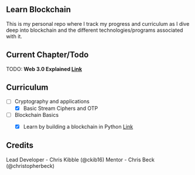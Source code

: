 ## Learn Blockchain
 
This is my personal repo where I track my progress and curriculum as I dive deep into blockchain and the 
different technologies/programs associated with it.
 
## Current Chapter/Todo 

TODO: **Web 3.0 Explained [Link](https://www.youtube.com/watch?v=aPVmd7SyKfQ)** 
## Curriculum 

- [ ] Cryptography and applications
  - [x] Basic Stream Ciphers and OTP 

- [ ] Blockchain Basics
  - [x] Learn by building a blockchain in Python [Link](https://hackernoon.com/learn-blockchains-by-building-one-117428612f46)



## Credits
 
Lead Developer - Chris Kibble (@ckib16)
Mentor - Chris Beck (@christopherbeck)
 
